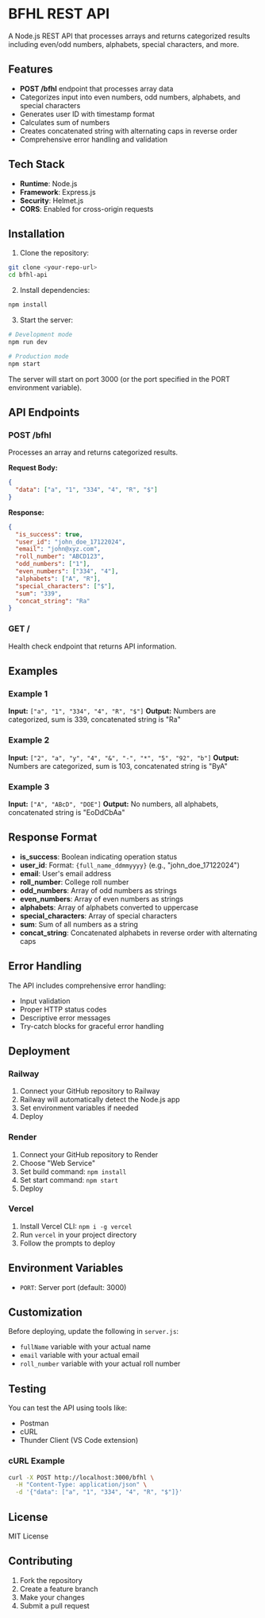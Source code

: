 # BFHL REST API

A Node.js REST API that processes arrays and returns categorized results including even/odd numbers, alphabets, special characters, and more.

## Features

- **POST /bfhl** endpoint that processes array data
- Categorizes input into even numbers, odd numbers, alphabets, and special characters
- Generates user ID with timestamp format
- Calculates sum of numbers
- Creates concatenated string with alternating caps in reverse order
- Comprehensive error handling and validation

## Tech Stack

- **Runtime**: Node.js
- **Framework**: Express.js
- **Security**: Helmet.js
- **CORS**: Enabled for cross-origin requests

## Installation

1. Clone the repository:
```bash
git clone <your-repo-url>
cd bfhl-api
```

2. Install dependencies:
```bash
npm install
```

3. Start the server:
```bash
# Development mode
npm run dev

# Production mode
npm start
```

The server will start on port 3000 (or the port specified in the PORT environment variable).

## API Endpoints

### POST /bfhl

Processes an array and returns categorized results.

**Request Body:**
```json
{
  "data": ["a", "1", "334", "4", "R", "$"]
}
```

**Response:**
```json
{
  "is_success": true,
  "user_id": "john_doe_17122024",
  "email": "john@xyz.com",
  "roll_number": "ABCD123",
  "odd_numbers": ["1"],
  "even_numbers": ["334", "4"],
  "alphabets": ["A", "R"],
  "special_characters": ["$"],
  "sum": "339",
  "concat_string": "Ra"
}
```

### GET /

Health check endpoint that returns API information.

## Examples

### Example 1
**Input:** `["a", "1", "334", "4", "R", "$"]`
**Output:** Numbers are categorized, sum is 339, concatenated string is "Ra"

### Example 2
**Input:** `["2", "a", "y", "4", "&", "-", "*", "5", "92", "b"]`
**Output:** Numbers are categorized, sum is 103, concatenated string is "ByA"

### Example 3
**Input:** `["A", "ABcD", "DOE"]`
**Output:** No numbers, all alphabets, concatenated string is "EoDdCbAa"

## Response Format

- **is_success**: Boolean indicating operation status
- **user_id**: Format: `{full_name_ddmmyyyy}` (e.g., "john_doe_17122024")
- **email**: User's email address
- **roll_number**: College roll number
- **odd_numbers**: Array of odd numbers as strings
- **even_numbers**: Array of even numbers as strings
- **alphabets**: Array of alphabets converted to uppercase
- **special_characters**: Array of special characters
- **sum**: Sum of all numbers as a string
- **concat_string**: Concatenated alphabets in reverse order with alternating caps

## Error Handling

The API includes comprehensive error handling:
- Input validation
- Proper HTTP status codes
- Descriptive error messages
- Try-catch blocks for graceful error handling

## Deployment

### Railway
1. Connect your GitHub repository to Railway
2. Railway will automatically detect the Node.js app
3. Set environment variables if needed
4. Deploy

### Render
1. Connect your GitHub repository to Render
2. Choose "Web Service"
3. Set build command: `npm install`
4. Set start command: `npm start`
5. Deploy

### Vercel
1. Install Vercel CLI: `npm i -g vercel`
2. Run `vercel` in your project directory
3. Follow the prompts to deploy

## Environment Variables

- `PORT`: Server port (default: 3000)

## Customization

Before deploying, update the following in `server.js`:
- `fullName` variable with your actual name
- `email` variable with your actual email
- `roll_number` variable with your actual roll number

## Testing

You can test the API using tools like:
- Postman
- cURL
- Thunder Client (VS Code extension)

### cURL Example
```bash
curl -X POST http://localhost:3000/bfhl \
  -H "Content-Type: application/json" \
  -d '{"data": ["a", "1", "334", "4", "R", "$"]}'
```

## License

MIT License

## Contributing

1. Fork the repository
2. Create a feature branch
3. Make your changes
4. Submit a pull request
